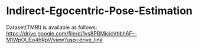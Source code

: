 # Indirect-Egocentric-Pose-Estimation
Dataset(TMRI) is available as follows:
https://drive.google.com/file/d/1vs8PBMicicVtibh6F--M1WpOUEo4hRpV/view?usp=drive_link

